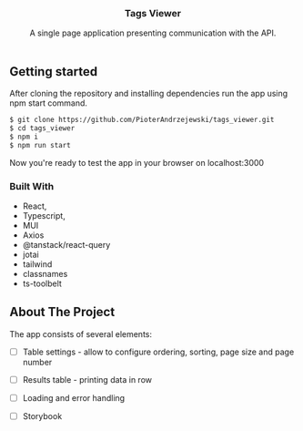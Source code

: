 
<br />
<div align="center">
  <a href="https://github.com/PioterAndrzejewski/tags_viewer/">
  </a>

<h3 align="center">Tags Viewer</h3>

  <p align="center">
   A single page application presenting communication with the API.
    <br />
    <br />
  </p>
</div>

## Getting started

After cloning the repository and installing dependencies run the app using npm start command. 

  ```sh
  $ git clone https://github.com/PioterAndrzejewski/tags_viewer.git
  $ cd tags_viewer
  $ npm i
  $ npm run start
  ```
Now you're ready to test the app in your browser on localhost:3000

### Built With

- React,
- Typescript,
- MUI
- Axios
- @tanstack/react-query
- jotai
- tailwind
- classnames
- ts-toolbelt

## About The Project

The app consists of several elements:

- [ ] Table settings - allow to configure ordering, sorting, page size and page number

- [ ] Results table - printing data in row

- [ ] Loading and error handling

- [ ] Storybook

